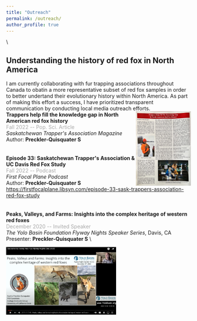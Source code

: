 ```yaml
---
title: "Outreach"
permalink: /outreach/
author_profile: true
---
```

\
## Understanding the history of red fox in North America
I am currently collaborating with fur trapping associations throughout Canada to obatin a more representative subset of red fox samples in order to better undertand their evolutionary history within North America. As part of making this effort a success, I have prioritized transparent communication by conducting local media outreach efforts.
\
[<img align="right" src="/files/STA-article.pdf" width="150">](/files/STA-article.pdf)
**Trappers help fill the knowledge gap in North American red fox history** \
<span style="color:darkgray">Fall 2022 -- Pop. Sci. Article</span> \
*Saskatchewan Trapper's Association Magazine* \
Author: **Preckler-Quisquater S** \
\
<i class="fa-regular fa-podcast"></i>
\
**Episode 33: Saskatchewan Trapper's Association & UC Davis Red Fox Study** \
<span style="color:darkgray">Fall 2022 -- Podcast</span> \
*First Focal Plane Podcast* \
Author: **Preckler-Quisquater S** \
https://firstfocalplane.libsyn.com/episode-33-sask-trappers-association-red-fox-study
\
\
\
**Peaks, Valleys, and Farms: Insights into the complex heritage of western red foxes** \
<span style="color:darkgray">December 2020 -- Invited Speaker</span> \
*The Yolo Basin Foundation Flyway Nights Speaker Series*, Davis, CA \
Presenter: **Preckler-Quisquater S** \

[<img align="center" src="/images/YBF-Thumbnail.png" width="300">](https://www.youtube.com/watch?v=Wt4ohyRGNY8)




